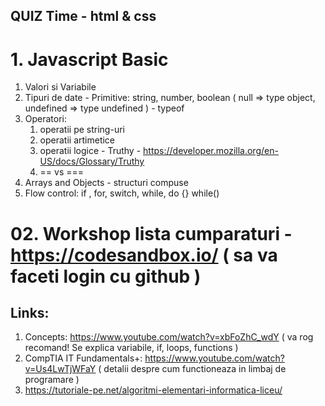 ## QUIZ Time - html & css

# 1. Javascript Basic
1. Valori si Variabile
2. Tipuri de date - Primitive: string, number, boolean ( null => type object, undefined => type undefined ) - typeof
3. Operatori:
    1. operatii pe string-uri 
    2. operatii artimetice
    3. operatii logice - Truthy - https://developer.mozilla.org/en-US/docs/Glossary/Truthy
    4. == vs ===
4. Arrays and Objects - structuri compuse
5. Flow control: if , for, switch, while, do {} while()


# 02. Workshop lista cumparaturi - https://codesandbox.io/ ( sa va faceti login cu github )

## Links:

1. Concepts: https://www.youtube.com/watch?v=xbFoZhC_wdY ( va rog recomand! Se explica variabile, if, loops, functions )
2. CompTIA IT Fundamentals+: https://www.youtube.com/watch?v=Us4LwTjWFaY ( detalii despre cum functioneaza in limbaj de programare )
3. https://tutoriale-pe.net/algoritmi-elementari-informatica-liceu/